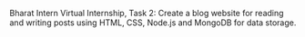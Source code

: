 Bharat Intern Virtual Internship, Task 2: Create a blog website for reading and writing posts using HTML, CSS, Node.js and MongoDB for data storage.
